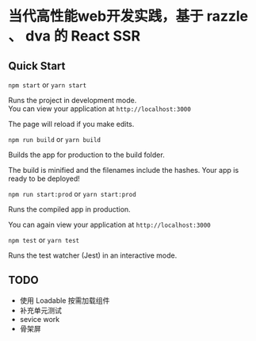 # 当代高性能web开发实践，基于 razzle 、 dva 的 React SSR

## Quick Start



`npm start` or `yarn start`

Runs the project in development mode.  
You can view your application at `http://localhost:3000`

The page will reload if you make edits.

`npm run build` or `yarn build`

Builds the app for production to the build folder.

The build is minified and the filenames include the hashes.
Your app is ready to be deployed!

`npm run start:prod` or `yarn start:prod`

Runs the compiled app in production.

You can again view your application at `http://localhost:3000`

`npm test` or `yarn test`

Runs the test watcher (Jest) in an interactive mode.


## TODO

- 使用 Loadable 按需加载组件
- 补充单元测试
- sevice work
- 骨架屏
